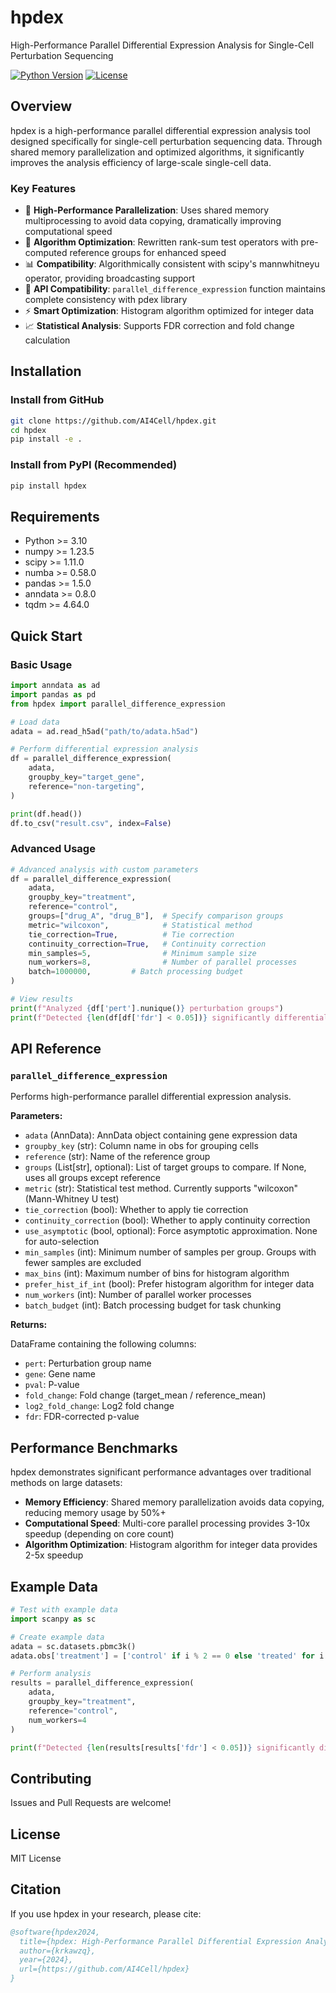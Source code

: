 # hpdex

High-Performance Parallel Differential Expression Analysis for Single-Cell Perturbation Sequencing

[![Python Version](https://img.shields.io/badge/python-3.10+-blue.svg)](https://www.python.org/downloads/)
[![License](https://img.shields.io/badge/license-MIT-green.svg)](LICENSE)

## Overview

hpdex is a high-performance parallel differential expression analysis tool designed specifically for single-cell perturbation sequencing data. Through shared memory parallelization and optimized algorithms, it significantly improves the analysis efficiency of large-scale single-cell data.

### Key Features

- 🚀 **High-Performance Parallelization**: Uses shared memory multiprocessing to avoid data copying, dramatically improving computational speed
- 🔬 **Algorithm Optimization**: Rewritten rank-sum test operators with pre-computed reference groups for enhanced speed
- 📊 **Compatibility**: Algorithmically consistent with scipy's mannwhitneyu operator, providing broadcasting support
- 🔄 **API Compatibility**: `parallel_difference_expression` function maintains complete consistency with pdex library
- ⚡ **Smart Optimization**: Histogram algorithm optimized for integer data
- 📈 **Statistical Analysis**: Supports FDR correction and fold change calculation

## Installation

### Install from GitHub

```bash
git clone https://github.com/AI4Cell/hpdex.git
cd hpdex
pip install -e .
```

### Install from PyPI (Recommended)

```bash
pip install hpdex
```

## Requirements

- Python >= 3.10
- numpy >= 1.23.5
- scipy >= 1.11.0
- numba >= 0.58.0
- pandas >= 1.5.0
- anndata >= 0.8.0
- tqdm >= 4.64.0

## Quick Start

### Basic Usage

```python
import anndata as ad
import pandas as pd
from hpdex import parallel_difference_expression

# Load data
adata = ad.read_h5ad("path/to/adata.h5ad")

# Perform differential expression analysis
df = parallel_difference_expression(
    adata,
    groupby_key="target_gene",
    reference="non-targeting",
)

print(df.head())
df.to_csv("result.csv", index=False)
```

### Advanced Usage

```python
# Advanced analysis with custom parameters
df = parallel_difference_expression(
    adata,
    groupby_key="treatment",
    reference="control",
    groups=["drug_A", "drug_B"],  # Specify comparison groups
    metric="wilcoxon",            # Statistical method
    tie_correction=True,          # Tie correction
    continuity_correction=True,   # Continuity correction
    min_samples=5,                # Minimum sample size
    num_workers=8,                # Number of parallel processes
    batch=1000000,         # Batch processing budget
)

# View results
print(f"Analyzed {df['pert'].nunique()} perturbation groups")
print(f"Detected {len(df[df['fdr'] < 0.05])} significantly differential genes")
```

## API Reference

### `parallel_difference_expression`

Performs high-performance parallel differential expression analysis.

**Parameters:**

- `adata` (AnnData): AnnData object containing gene expression data
- `groupby_key` (str): Column name in obs for grouping cells
- `reference` (str): Name of the reference group
- `groups` (List[str], optional): List of target groups to compare. If None, uses all groups except reference
- `metric` (str): Statistical test method. Currently supports "wilcoxon" (Mann-Whitney U test)
- `tie_correction` (bool): Whether to apply tie correction
- `continuity_correction` (bool): Whether to apply continuity correction
- `use_asymptotic` (bool, optional): Force asymptotic approximation. None for auto-selection
- `min_samples` (int): Minimum number of samples per group. Groups with fewer samples are excluded
- `max_bins` (int): Maximum number of bins for histogram algorithm
- `prefer_hist_if_int` (bool): Prefer histogram algorithm for integer data
- `num_workers` (int): Number of parallel worker processes
- `batch_budget` (int): Batch processing budget for task chunking

**Returns:**

DataFrame containing the following columns:
- `pert`: Perturbation group name
- `gene`: Gene name
- `pval`: P-value
- `fold_change`: Fold change (target_mean / reference_mean)
- `log2_fold_change`: Log2 fold change
- `fdr`: FDR-corrected p-value

## Performance Benchmarks

hpdex demonstrates significant performance advantages over traditional methods on large datasets:

- **Memory Efficiency**: Shared memory parallelization avoids data copying, reducing memory usage by 50%+
- **Computational Speed**: Multi-core parallel processing provides 3-10x speedup (depending on core count)
- **Algorithm Optimization**: Histogram algorithm for integer data provides 2-5x speedup

## Example Data

```python
# Test with example data
import scanpy as sc

# Create example data
adata = sc.datasets.pbmc3k()
adata.obs['treatment'] = ['control' if i % 2 == 0 else 'treated' for i in range(adata.n_obs)]

# Perform analysis
results = parallel_difference_expression(
    adata,
    groupby_key="treatment",
    reference="control",
    num_workers=4
)

print(f"Detected {len(results[results['fdr'] < 0.05])} significantly differential genes")
```

## Contributing

Issues and Pull Requests are welcome!

## License

MIT License

## Citation

If you use hpdex in your research, please cite:

```bibtex
@software{hpdex2024,
  title={hpdex: High-Performance Parallel Differential Expression Analysis},
  author={krkawzq},
  year={2024},
  url={https://github.com/AI4Cell/hpdex}
}
```
